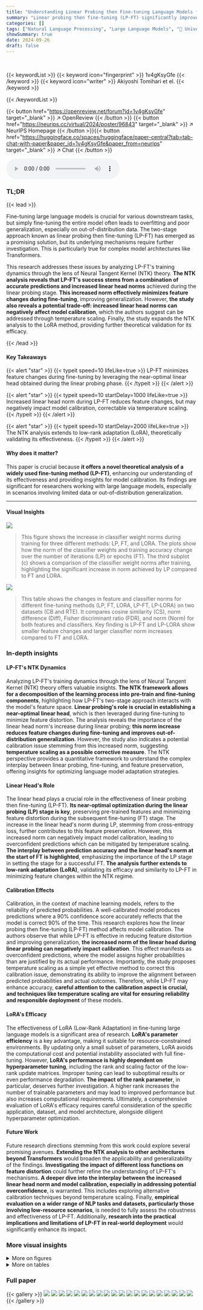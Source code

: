 ```yaml
---
title: "Understanding Linear Probing then Fine-tuning Language Models from NTK Perspective"
summary: "Linear probing then fine-tuning (LP-FT) significantly improves language model fine-tuning; this paper uses Neural Tangent Kernel (NTK) theory to explain why."
categories: []
tags: ["Natural Language Processing", "Large Language Models", "🏢 University of Tokyo",]
showSummary: true
date: 2024-09-26
draft: false
---
```


<br>

{{< keywordList >}}
{{< keyword icon="fingerprint" >}} 1v4gKsyGfe {{< /keyword >}}
{{< keyword icon="writer" >}} Akiyoshi Tomihari et el. {{< /keyword >}}
 
{{< /keywordList >}}

{{< button href="https://openreview.net/forum?id=1v4gKsyGfe" target="_blank" >}}
↗ OpenReview
{{< /button >}}
{{< button href="https://neurips.cc/virtual/2024/poster/96843" target="_blank" >}}
↗ NeurIPS Homepage
{{< /button >}}{{< button href="https://huggingface.co/spaces/huggingface/paper-central?tab=tab-chat-with-paper&paper_id=1v4gKsyGfe&paper_from=neurips" target="_blank" >}}
↗ Chat
{{< /button >}}



<audio controls>
    <source src="https://ai-paper-reviewer.com/1v4gKsyGfe/podcast.wav" type="audio/wav">
    Your browser does not support the audio element.
</audio>


### TL;DR


{{< lead >}}

Fine-tuning large language models is crucial for various downstream tasks, but simply fine-tuning the entire model often leads to overfitting and poor generalization, especially on out-of-distribution data.  The two-stage approach known as linear probing then fine-tuning (LP-FT) has emerged as a promising solution, but its underlying mechanisms require further investigation.  This is particularly true for complex model architectures like Transformers.

This research addresses these issues by analyzing LP-FT's training dynamics through the lens of Neural Tangent Kernel (NTK) theory.  **The NTK analysis reveals that LP-FT's success stems from a combination of accurate predictions and increased linear head norms** achieved during the linear probing stage.  **This increased norm effectively minimizes feature changes during fine-tuning**, improving generalization.  However, **the study also reveals a potential trade-off: increased linear head norms can negatively affect model calibration**, which the authors suggest can be addressed through temperature scaling.  Finally, the study expands the NTK analysis to the LoRA method, providing further theoretical validation for its efficacy.

{{< /lead >}}


#### Key Takeaways

{{< alert "star" >}}
{{< typeit speed=10 lifeLike=true >}} LP-FT minimizes feature changes during fine-tuning by leveraging the near-optimal linear head obtained during the linear probing phase. {{< /typeit >}}
{{< /alert >}}

{{< alert "star" >}}
{{< typeit speed=10 startDelay=1000 lifeLike=true >}} Increased linear head norm during LP-FT reduces feature changes, but may negatively impact model calibration, correctable via temperature scaling. {{< /typeit >}}
{{< /alert >}}

{{< alert "star" >}}
{{< typeit speed=10 startDelay=2000 lifeLike=true >}} The NTK analysis extends to low-rank adaptation (LoRA), theoretically validating its effectiveness. {{< /typeit >}}
{{< /alert >}}

#### Why does it matter?
This paper is crucial because **it offers a novel theoretical analysis of a widely used fine-tuning method (LP-FT)**, enhancing our understanding of its effectiveness and providing insights for model calibration.  Its findings are significant for researchers working with large language models, especially in scenarios involving limited data or out-of-distribution generalization.

------
#### Visual Insights



![](https://ai-paper-reviewer.com/1v4gKsyGfe/figures_4_1.jpg)

> This figure shows the increase in classifier weight norms during training for three different methods: LP, FT, and LORA.  The plots show how the norm of the classifier weights and training accuracy change over the number of iterations (LP) or epochs (FT).  The third subplot (c) shows a comparison of the classifier weight norms after training, highlighting the significant increase in norm achieved by LP compared to FT and LORA.





![](https://ai-paper-reviewer.com/1v4gKsyGfe/tables_6_1.jpg)

> This table shows the changes in feature and classifier norms for different fine-tuning methods (LP, FT, LORA, LP-FT, LP-LORA) on two datasets (CB and RTE).  It compares cosine similarity (CS), norm difference (Diff), Fisher discriminant ratio (FDR), and norm (Norm) for both features and classifiers.  Key finding is LP-FT and LP-LORA show smaller feature changes and larger classifier norm increases compared to FT and LORA.





### In-depth insights


#### LP-FT's NTK Dynamics
Analyzing LP-FT's training dynamics through the lens of Neural Tangent Kernel (NTK) theory offers valuable insights.  **The NTK framework allows for a decomposition of the learning process into pre-train and fine-tuning components**, highlighting how LP-FT's two-stage approach interacts with the model's feature space.  **Linear probing's role is crucial in establishing a near-optimal linear head**, which is then leveraged during fine-tuning to minimize feature distortion.  The analysis reveals the importance of the linear head norm's increase during linear probing; **this norm increase reduces feature changes during fine-tuning and improves out-of-distribution generalization**.  However, the study also indicates a potential calibration issue stemming from this increased norm, suggesting **temperature scaling as a possible corrective measure**.  The NTK perspective provides a quantitative framework to understand the complex interplay between linear probing, fine-tuning, and feature preservation, offering insights for optimizing language model adaptation strategies.

#### Linear Head's Role
The linear head plays a crucial role in the effectiveness of linear probing then fine-tuning (LP-FT).  **Its near-optimal optimization during the linear probing (LP) stage is key**, preserving pre-trained features and minimizing feature distortion during the subsequent fine-tuning (FT) stage.  The increase in the linear head's norm during LP, stemming from cross-entropy loss, further contributes to this feature preservation.  However, this increased norm can negatively impact model calibration, leading to overconfident predictions which can be mitigated by temperature scaling.  **The interplay between prediction accuracy and the linear head's norm at the start of FT is highlighted**, emphasizing the importance of the LP stage in setting the stage for a successful FT.  **The analysis further extends to low-rank adaptation (LoRA)**, validating its efficacy and similarity to LP-FT in minimizing feature changes within the NTK regime.

#### Calibration Effects
Calibration, in the context of machine learning models, refers to the reliability of predicted probabilities.  A well-calibrated model produces predictions where a 90% confidence score accurately reflects that the model is correct 90% of the time.  This research explores how the linear probing then fine-tuning (LP-FT) method affects model calibration. The authors observe that while LP-FT is effective in reducing feature distortion and improving generalization, **the increased norm of the linear head during linear probing can negatively impact calibration**.  This effect manifests as overconfident predictions, where the model assigns higher probabilities than are justified by its actual performance.  Importantly, the study proposes temperature scaling as a simple yet effective method to correct this calibration issue, demonstrating its ability to improve the alignment between predicted probabilities and actual outcomes. Therefore, while LP-FT may enhance accuracy, **careful attention to the calibration aspect is crucial, and techniques like temperature scaling are vital for ensuring reliability and responsible deployment** of these models.

#### LoRA's Efficacy
The effectiveness of LoRA (Low-Rank Adaptation) in fine-tuning large language models is a significant area of research.  **LoRA's parameter efficiency** is a key advantage, making it suitable for resource-constrained environments. By updating only a small subset of parameters, LoRA avoids the computational cost and potential instability associated with full fine-tuning. However, **LoRA's performance is highly dependent on hyperparameter tuning**, including the rank and scaling factor of the low-rank update matrices. Improper tuning can lead to suboptimal results or even performance degradation.  **The impact of the rank parameter**, in particular, deserves further investigation. A higher rank increases the number of trainable parameters and may lead to improved performance but also increases computational requirements.  Ultimately, a comprehensive evaluation of LoRA's efficacy requires careful consideration of the specific application, dataset, and model architecture, alongside diligent hyperparameter optimization.

#### Future Work
Future research directions stemming from this work could explore several promising avenues.  **Extending the NTK analysis to other architectures beyond Transformers** would broaden the applicability and generalizability of the findings.  **Investigating the impact of different loss functions on feature distortion** could further refine the understanding of LP-FT's mechanisms.  **A deeper dive into the interplay between the increased linear head norm and model calibration, especially in addressing potential overconfidence**, is warranted.  This includes exploring alternative calibration techniques beyond temperature scaling.  Finally, **empirical evaluation on a wider range of NLP tasks and datasets, particularly those involving low-resource scenarios**, is needed to fully assess the robustness and effectiveness of LP-FT.  Additionally, **research into the practical implications and limitations of LP-FT in real-world deployment** would significantly enhance its impact.


### More visual insights

<details>
<summary>More on figures
</summary>


![](https://ai-paper-reviewer.com/1v4gKsyGfe/figures_7_1.jpg)

> This figure displays the distribution of singular values of the NTK matrix for different training methods on the CB dataset. Each line represents a different training method (Pre-train E, FT, LP-FT, LORA, LP-LORA). The singular values are normalized by the maximum singular value to allow for easier comparison across methods. The plot shows the distribution of singular values for the pre-train-effective and FT-effective components of the NTK matrix. The pre-train-effective component is similar across all methods, while the FT-effective component differs depending on the method.


![](https://ai-paper-reviewer.com/1v4gKsyGfe/figures_8_1.jpg)

> This figure shows the impact of classifier weight norm on feature changes during fine-tuning, specifically focusing on the SST-5 dataset (out-of-distribution). The x-axis represents the norm of the classifier weight after training, while the y-axis represents the norm of the feature difference (the change in features).  Two lines are plotted: one for fine-tuning (FT) alone and one for linear probing then fine-tuning (LP-FT). Shaded regions represent standard errors, highlighting the uncertainty in the measurements. The plot demonstrates that as the classifier weight norm increases, the norm of the feature difference decreases, which is more pronounced in LP-FT compared to FT. This supports the paper's claim that LP-FT leads to reduced feature changes due to the increase in the classifier weight norm during linear probing.


![](https://ai-paper-reviewer.com/1v4gKsyGfe/figures_21_1.jpg)

> This figure shows the increase in classifier weight norms during the training process on the RTE dataset for three different fine-tuning methods: Linear Probing (LP), Fine-tuning (FT), and LP-FT (Linear Probing then Fine-tuning).  Subfigure (a) displays the training dynamics of LP showing the increase in both accuracy and classifier weight norm. Subfigure (b) shows the same for FT. Finally, subfigure (c) compares the final classifier weight norms after training for all three methods, highlighting the significantly larger norm achieved by LP-FT.


![](https://ai-paper-reviewer.com/1v4gKsyGfe/figures_21_2.jpg)

> This figure uses t-SNE to visualize the feature vectors (penultimate layer) and classifier weights of a model trained on the CB dataset using two different methods: standard fine-tuning (FT) and linear probing then fine-tuning (LP-FT).  In (a), standard FT shows clearly separated feature clusters by class, but classifier weights remain close to the initial pretrained weights. In (b), LP-FT shows that feature clusters maintain a similar structure to the pretrained model, while classifier weights have notably shifted from their initial state. This visualization supports the paper's claim that LP-FT causes smaller changes to features during training than standard FT while significantly altering classifier weights.


![](https://ai-paper-reviewer.com/1v4gKsyGfe/figures_22_1.jpg)

> This figure uses t-SNE to visualize the changes in features and classifier weights after fine-tuning (FT) and linear probing then fine-tuning (LP-FT).  Panel (a) shows that standard FT leads to clear separation of features by class, but the classifier weights remain close to their pre-trained values.  Panel (b) demonstrates that LP-FT preserves the structure of the pre-trained features while substantially altering the classifier weights. This visually supports the paper's claim that LP-FT minimizes feature changes while effectively optimizing the linear head.


![](https://ai-paper-reviewer.com/1v4gKsyGfe/figures_22_2.jpg)

> This figure shows the distribution of singular values for the NTK matrices obtained through different fine-tuning methods (FT, LP-FT, LoRA, LP-LORA) and the pre-trained model on three different datasets (RTE, BoolQ, WiC). The singular values are normalized by the maximum singular value. The plot visually illustrates how the singular value distribution changes with different fine-tuning strategies and datasets, providing insights into the training dynamics and feature extraction.


![](https://ai-paper-reviewer.com/1v4gKsyGfe/figures_23_1.jpg)

> This figure visualizes the increase in classifier weight norms during the training process on the RTE dataset using three different methods: LP (linear probing), FT (fine-tuning), and LP-FT (linear probing then fine-tuning).  The plots show that the classifier weight norms increase over the training iterations/epochs for all methods, but significantly more for LP-FT than other methods.  This indicates how the  LP-FT strategy optimizes the linear head during the LP stage, resulting in a large increase in the norm at the beginning of the FT stage. This phenomenon is linked to the reduction of feature changes, and is considered one of the reasons for LP-FT's high performance.


![](https://ai-paper-reviewer.com/1v4gKsyGfe/figures_26_1.jpg)

> This figure shows the increase in classifier weight norms during training on the RTE dataset.  The left panel (a) displays the increase in training accuracy and classifier weight norm during linear probing (LP). The middle panel (b) shows the same during fine-tuning (FT). Finally, the right panel (c) shows the final classifier weight norms after the training is complete. The figure demonstrates that the classifier weight norm increases during both LP and FT stages.


![](https://ai-paper-reviewer.com/1v4gKsyGfe/figures_27_1.jpg)

> This figure shows how the classifier weights' norms change during the training process of different fine-tuning methods on the RTE dataset.  It visually represents three key observations:  1. **Increase in Norm:** The norm of the classifier weights increases notably during training for LP, FT, and LP-FT. This highlights the impact of training on the model's linear head. 2. **Accuracy Correlation:** The increase in classifier weight norm is correlated with improvements in training accuracy for each method.  This shows the linear head's optimization plays a key role in performance. 3. **Post-Training Norms:** The final classifier weight norms after training (panel (c)) reveal that LP-FT results in classifier weights with higher norms compared to FT alone. This suggests that LP-FT better preserves pre-trained features while achieving improved performance.


![](https://ai-paper-reviewer.com/1v4gKsyGfe/figures_27_2.jpg)

> This figure shows the impact of classifier weight norm on feature changes during fine-tuning. The SST-5 dataset (out-of-distribution) was used for this experiment. The y-axis represents the norm of feature difference and x-axis represents the norm of classifier weight. The solid lines show average values and shaded area represents standard errors. As the norm of classifier weight increases, the norm of feature difference decreases, supporting the paper's analysis that a higher classifier weight norm reduces feature distortion.


</details>




<details>
<summary>More on tables
</summary>


![](https://ai-paper-reviewer.com/1v4gKsyGfe/tables_7_1.jpg)
> This table presents the results of kernel analysis performed on the CB dataset, focusing on the neural tangent kernel (NTK) matrix and its decomposition into pre-train and fine-tuning effective components. It shows the Frobenius norm (FN), kernel regression accuracy (Acc) on training and test sets, and the FT ratio (representing the contribution of the FT-effective component).  The table helps understand the relative contributions of pre-trained features and fine-tuning updates to the model's performance.

![](https://ai-paper-reviewer.com/1v4gKsyGfe/tables_8_1.jpg)
> This table presents the Expected Calibration Error (ECE) and Maximum Calibration Error (MCE) for four different fine-tuning methods (FT, LP-FT, LoRA, LP-LoRA) on the RTE dataset, both with and without temperature scaling.  The improvement in calibration due to temperature scaling is shown.  The results highlight the potential of mitigating poor calibration in LP-FT through temperature scaling.

![](https://ai-paper-reviewer.com/1v4gKsyGfe/tables_13_1.jpg)
> This table presents a quantitative comparison of changes in feature and classifier norms after different fine-tuning methods (FT, LP-FT, LORA, LP-LORA) on two datasets: CB and RTE.  It shows that LP-FT, compared to standard fine-tuning (FT), leads to smaller changes in the features (as measured by CS, Diff, and FDR) while maintaining a significantly larger increase in the classifier norm.  This pattern is also observed when using the LoRA parameter-efficient fine-tuning method.

![](https://ai-paper-reviewer.com/1v4gKsyGfe/tables_14_1.jpg)
> This table shows a comparison of changes in feature and classifier norms for different fine-tuning methods (FT, LP-FT, LORA, LP-LORA) on two datasets (CB and RTE).  It demonstrates that linear probing then fine-tuning (LP-FT) and LoRA methods lead to smaller changes in pre-trained features while significantly increasing the classifier norm compared to standard fine-tuning.

![](https://ai-paper-reviewer.com/1v4gKsyGfe/tables_20_1.jpg)
> This table shows the hyperparameter settings used in the experiments for different fine-tuning methods (FT, LoRA, LP-FT, and LP-LORA) and datasets.  For each dataset and method, it specifies the batch size (bs), learning rate (lr), alpha (α, for LoRA and LP-LORA), and rank (r, for LoRA and LP-LORA) used during training.  These settings were optimized to achieve good performance on the validation sets.

![](https://ai-paper-reviewer.com/1v4gKsyGfe/tables_20_2.jpg)
> This table shows the changes in features and classifier norms before and after different fine-tuning methods (LP, FT, LORA, LP-FT, LP-LORA) on the CB and RTE datasets.  It demonstrates that LP-FT effectively minimizes changes in pre-trained features while significantly increasing the classifier norm, which aligns with the paper's findings on feature preservation and the impact of classifier weight norms.

![](https://ai-paper-reviewer.com/1v4gKsyGfe/tables_20_3.jpg)
> This table presents a quantitative comparison of changes in features and classifier norms after different fine-tuning methods (LP, FT, LORA, LP-FT, LP-LORA) on two datasets (CB and RTE).  It shows that LP-FT successfully minimizes changes to pre-trained features while significantly increasing the norm of the classifier.  This supports the paper's claim that LP-FT preserves beneficial pre-trained features and benefits from a larger classifier norm.

![](https://ai-paper-reviewer.com/1v4gKsyGfe/tables_24_1.jpg)
> This table presents the kernel statistics for the CB dataset, comparing different fine-tuning methods (FT, LoRA, LP-FT, LP-LORA).  It shows the Frobenius norm (FN), kernel regression accuracy (Acc), and the contribution of the FT-effective component (FT Ratio) to the overall kernel for each method.  Pre-train E and FT E columns represent the pre-train-effective and FT-effective components of the NTK matrix respectively, providing insights into the relative influence of pre-trained features and fine-tuning on prediction accuracy.

![](https://ai-paper-reviewer.com/1v4gKsyGfe/tables_25_1.jpg)
> This table presents the results of experiments conducted on the BOSS benchmark to evaluate the performance of different fine-tuning methods.  The accuracy and standard deviation are reported for both in-distribution (ID) and out-of-distribution (OOD) data, across four different datasets: Amazon, Dynasent, SemEval, and SST-5. The best performing method for each dataset and setting is highlighted in bold, indicating the superior performance of LP-FT in many cases. The results showcase that the two-stage approach of linear probing followed by fine-tuning generally improves performance compared to other methods.

![](https://ai-paper-reviewer.com/1v4gKsyGfe/tables_25_2.jpg)
> This table presents a quantitative comparison of changes in features and classifier norms after different fine-tuning methods (FT, LP-FT, LORA, LP-LORA) on two datasets (CB and RTE).  The results demonstrate that linear probing then fine-tuning (LP-FT) results in smaller changes to pre-trained features while significantly increasing the classifier norm compared to standard fine-tuning. The low-rank adaptation (LoRA) method shows a similar trend.

![](https://ai-paper-reviewer.com/1v4gKsyGfe/tables_25_3.jpg)
> This table shows a comparison of changes in features and classifier norms after different fine-tuning methods (LP, FT, LORA, LP-FT, LP-LORA) on two datasets (CB and RTE).  It highlights that LP-FT and LP-LORA result in smaller changes to pre-trained features while significantly increasing the classifier norm, suggesting a balance between preserving pre-trained information and adapting the linear classifier.

![](https://ai-paper-reviewer.com/1v4gKsyGfe/tables_25_4.jpg)
> This table presents a quantitative comparison of changes in features and classifier norms for different fine-tuning methods (FT, LP-FT, LORA, LP-LORA) on two datasets (CB and RTE).  It shows that LP-FT leads to smaller changes in features compared to standard FT while maintaining similarity to pre-trained features and achieving a larger increase in classifier norm.  The results also suggest that these trends hold when utilizing LoRA.

![](https://ai-paper-reviewer.com/1v4gKsyGfe/tables_26_1.jpg)
> This table presents a quantitative comparison of changes in feature and classifier norms between different fine-tuning methods (FT, LP-FT, LORA, LP-LORA) for two datasets (CB and RTE).  It shows that LP-FT effectively minimizes changes to pre-trained features while significantly increasing the classifier norm, which is also observed with LoRA.  The metrics used are cosine similarity (CS), norm difference (Diff), Fisher's discriminant ratio (FDR), and norm (Norm).

![](https://ai-paper-reviewer.com/1v4gKsyGfe/tables_28_1.jpg)
> This table presents a quantitative comparison of changes in feature and classifier norms for different fine-tuning methods (FT, LP-FT, LORA, LP-LORA) on two datasets (CB and RTE).  It shows that LP-FT effectively preserves pre-trained features while significantly increasing the classifier norm.  This observation supports the paper's argument about the role of the classifier norm in LP-FT's success.

![](https://ai-paper-reviewer.com/1v4gKsyGfe/tables_29_1.jpg)
> This table presents a quantitative comparison of changes in feature and classifier norms for different fine-tuning methods (FT, LP-FT, LORA, LP-LORA) on two datasets (CB and RTE).  It shows that LP-FT and LP-LORA result in smaller changes to the pre-trained features (indicated by lower Diff(F) and higher CS(F), demonstrating better feature preservation. However, these methods also show a significantly larger increase in the classifier norm (Norm(C)), highlighting a key trade-off observed in the study.

![](https://ai-paper-reviewer.com/1v4gKsyGfe/tables_29_2.jpg)
> This table shows a comparison of changes in features and classifier norms after different fine-tuning methods (FT, LP-FT, LORA, LP-LORA) on the CB and RTE datasets.  It demonstrates that LP-FT effectively minimizes feature changes while significantly increasing the classifier norm, supporting the paper's core argument.

</details>




### Full paper

{{< gallery >}}
<img src="https://ai-paper-reviewer.com/1v4gKsyGfe/1.png" class="grid-w50 md:grid-w33 xl:grid-w25" />
<img src="https://ai-paper-reviewer.com/1v4gKsyGfe/2.png" class="grid-w50 md:grid-w33 xl:grid-w25" />
<img src="https://ai-paper-reviewer.com/1v4gKsyGfe/3.png" class="grid-w50 md:grid-w33 xl:grid-w25" />
<img src="https://ai-paper-reviewer.com/1v4gKsyGfe/4.png" class="grid-w50 md:grid-w33 xl:grid-w25" />
<img src="https://ai-paper-reviewer.com/1v4gKsyGfe/5.png" class="grid-w50 md:grid-w33 xl:grid-w25" />
<img src="https://ai-paper-reviewer.com/1v4gKsyGfe/6.png" class="grid-w50 md:grid-w33 xl:grid-w25" />
<img src="https://ai-paper-reviewer.com/1v4gKsyGfe/7.png" class="grid-w50 md:grid-w33 xl:grid-w25" />
<img src="https://ai-paper-reviewer.com/1v4gKsyGfe/8.png" class="grid-w50 md:grid-w33 xl:grid-w25" />
<img src="https://ai-paper-reviewer.com/1v4gKsyGfe/9.png" class="grid-w50 md:grid-w33 xl:grid-w25" />
<img src="https://ai-paper-reviewer.com/1v4gKsyGfe/10.png" class="grid-w50 md:grid-w33 xl:grid-w25" />
<img src="https://ai-paper-reviewer.com/1v4gKsyGfe/11.png" class="grid-w50 md:grid-w33 xl:grid-w25" />
<img src="https://ai-paper-reviewer.com/1v4gKsyGfe/12.png" class="grid-w50 md:grid-w33 xl:grid-w25" />
<img src="https://ai-paper-reviewer.com/1v4gKsyGfe/13.png" class="grid-w50 md:grid-w33 xl:grid-w25" />
<img src="https://ai-paper-reviewer.com/1v4gKsyGfe/14.png" class="grid-w50 md:grid-w33 xl:grid-w25" />
<img src="https://ai-paper-reviewer.com/1v4gKsyGfe/15.png" class="grid-w50 md:grid-w33 xl:grid-w25" />
<img src="https://ai-paper-reviewer.com/1v4gKsyGfe/16.png" class="grid-w50 md:grid-w33 xl:grid-w25" />
<img src="https://ai-paper-reviewer.com/1v4gKsyGfe/17.png" class="grid-w50 md:grid-w33 xl:grid-w25" />
<img src="https://ai-paper-reviewer.com/1v4gKsyGfe/18.png" class="grid-w50 md:grid-w33 xl:grid-w25" />
<img src="https://ai-paper-reviewer.com/1v4gKsyGfe/19.png" class="grid-w50 md:grid-w33 xl:grid-w25" />
<img src="https://ai-paper-reviewer.com/1v4gKsyGfe/20.png" class="grid-w50 md:grid-w33 xl:grid-w25" />
{{< /gallery >}}
